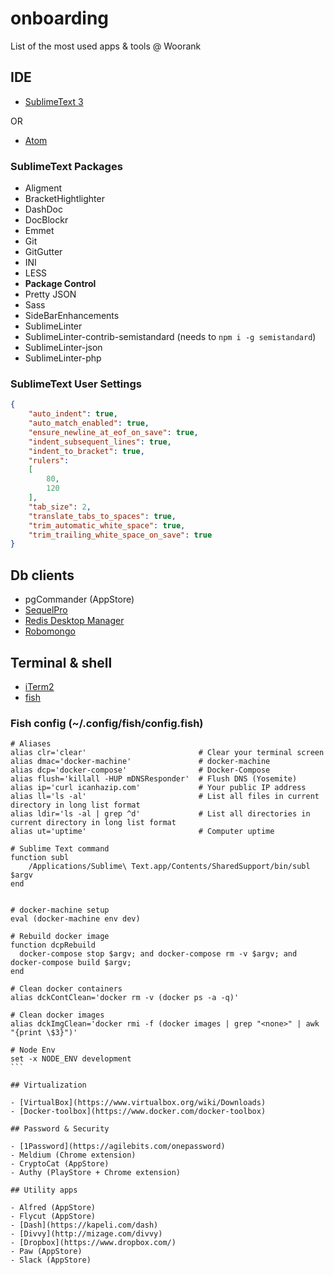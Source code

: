 # onboarding
List of the most used apps &amp; tools @ Woorank

## IDE

- [SublimeText 3](http://www.sublimetext.com)

OR

- [Atom](https://atom.io/)

### SublimeText Packages

- Aligment
- BracketHightlighter
- DashDoc
- DocBlockr
- Emmet
- Git
- GitGutter
- INI
- LESS
- **Package Control**
- Pretty JSON
- Sass
- SideBarEnhancements
- SublimeLinter
- SublimeLinter-contrib-semistandard (needs to `npm i -g semistandard`)
- SublimeLinter-json
- SublimeLinter-php

### SublimeText User Settings

```json
{
	"auto_indent": true,
	"auto_match_enabled": true,
	"ensure_newline_at_eof_on_save": true,
	"indent_subsequent_lines": true,
	"indent_to_bracket": true,
	"rulers":
	[
		80,
		120
	],
	"tab_size": 2,
	"translate_tabs_to_spaces": true,
	"trim_automatic_white_space": true,
	"trim_trailing_white_space_on_save": true
}
```

## Db clients

- pgCommander (AppStore)
- [SequelPro](http://www.sequelpro.com/)
- [Redis Desktop Manager](http://redisdesktop.com/)
- [Robomongo](http://robomongo.org/)

## Terminal & shell

- [iTerm2](https://www.iterm2.com/)
- [fish](http://fishshell.com/)

### Fish config (~/.config/fish/config.fish)

````
# Aliases
alias clr='clear'                         # Clear your terminal screen
alias dmac='docker-machine'               # docker-machine
alias dcp='docker-compose'                # Docker-Compose
alias flush='killall -HUP mDNSResponder'  # Flush DNS (Yosemite)
alias ip='curl icanhazip.com'             # Your public IP address
alias ll='ls -al'                         # List all files in current directory in long list format
alias ldir='ls -al | grep ^d'             # List all directories in current directory in long list format
alias ut='uptime'                         # Computer uptime

# Sublime Text command
function subl
    /Applications/Sublime\ Text.app/Contents/SharedSupport/bin/subl $argv
end


# docker-machine setup
eval (docker-machine env dev)

# Rebuild docker image
function dcpRebuild
  docker-compose stop $argv; and docker-compose rm -v $argv; and docker-compose build $argv;
end

# Clean docker containers
alias dckContClean='docker rm -v (docker ps -a -q)'

# Clean docker images
alias dckImgClean='docker rmi -f (docker images | grep "<none>" | awk "{print \$3}")'

# Node Env
set -x NODE_ENV development
```

## Virtualization

- [VirtualBox](https://www.virtualbox.org/wiki/Downloads)
- [Docker-toolbox](https://www.docker.com/docker-toolbox)

## Password & Security

- [1Password](https://agilebits.com/onepassword)
- Meldium (Chrome extension)
- CryptoCat (AppStore)
- Authy (PlayStore + Chrome extension)

## Utility apps

- Alfred (AppStore)
- Flycut (AppStore)
- [Dash](https://kapeli.com/dash)
- [Divvy](http://mizage.com/divvy)
- [Dropbox](https://www.dropbox.com/)
- Paw (AppStore)
- Slack (AppStore)

